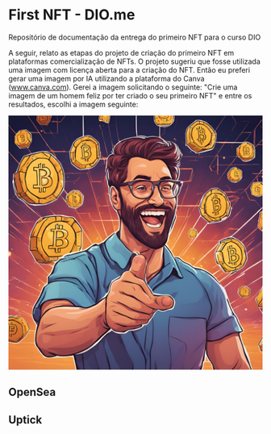# First NFT - DIO.me

Repositório de documentação da entrega do primeiro NFT para o curso DIO

A seguir, relato as etapas do projeto de criação do primeiro NFT em plataformas comercialização de NFTs.
O projeto sugeriu que fosse utilizada uma imagem com licença aberta para a criação do NFT. Então eu preferi gerar uma imagem por IA utilizando a plataforma do Canva (www.canva.com).
Gerei a imagem solicitando o seguinte: "Crie uma imagem de um homem feliz por ter criado o seu primeiro NFT" e entre os resultados, escolhi a imagem seguinte:

<img src="./images/nft.png" alt="imagem first nft" style="width: 150 px;">

## OpenSea

## Uptick
